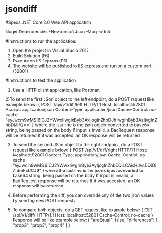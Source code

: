 # jsondiff

#Specs
.NET Core 2.0 Web API application

Nuget Dependencies
-Newtonsoft.Json
-Moq
-xUnit

#Instructions to run the application:
1) Open the project in Visual Studio 2017
2) Build Solution (F6)
3) Execute on IIS Express (F5)
4) The website will be published to IIS express and run on a custom port (52801)

#Instructions to test the application
1) Use a HTTP client application, like Postman

2)To send the first JSon object to the left endpoint, do a POST request like example below:
{
	POST /api/v1/diff/left HTTP/1.1
	Host: localhost:52801
	Accept: application/json
	Content-Type: application/json
	Cache-Control: no-cache
	"eyJwcm9wMSI6ICJ2YWwxIiwgInByb3AyIjogInZhbDJhIiwgInByb3AzIjogInZhbDMifQ=="
}
where the last line is the json object converted to base64 string, being passed on the body
If input is invalid, a BadRequest response will be returned
If it was accepted, an OK response will be returned

3) To send the second JSon object to the right endpoint, do a POST request like example below:
{
	POST /api/v1/diff/right HTTP/1.1
	Host: localhost:52801
	Content-Type: application/json
	Cache-Control: no-cache
	"eyJwcm9wMSI6ICJ2YWwxIiwgInByb3AyIjogInZhbDQiLCAicHJvcDQiOiAidmFsNCJ9"
}
where the last line is the json object converted to base64 string, being passed on the body
If input is invalid, a BadRequest response will be returned
If it was accepted, an OK response will be returned

4) Before performing the diff, you can override any of the two json values by sending new POST requests

5) To compare both objects, do a GET request like example below:
{
	GET /api/v1/diff/ HTTP/1.1
	Host: localhost:52801
	Cache-Control: no-cache
}
Response will be like example below:
{
    "areEqual": false,
    "differences": [
        "prop2",
        "prop3",
        "prop4"
    ]
}
